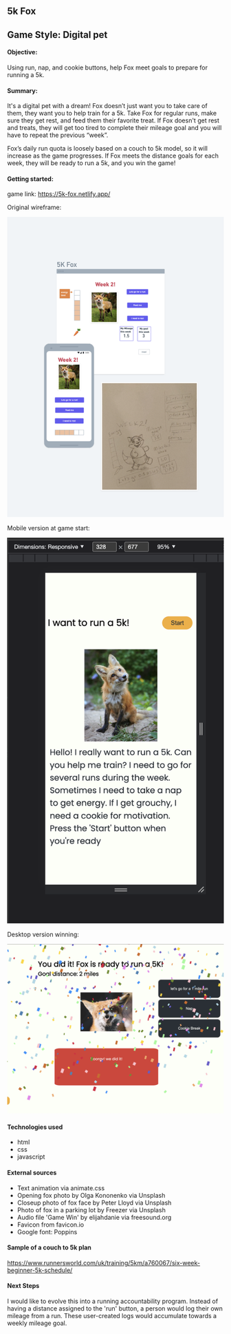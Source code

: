 ## 5k Fox


## Game Style: Digital pet

#### Objective: 
Using run, nap, and cookie buttons, help Fox meet goals to prepare for running a 5k.

#### Summary:

It's a digital pet with a dream! Fox doesn’t just want you to take care of them, they want you to help train for a 5k.  Take Fox for regular runs, make sure they get rest, and feed them their favorite treat.  If Fox doesn't get rest and treats, they will get too tired to complete their mileage goal and you will have to repeat the previous “week”.

Fox’s daily run quota is loosely based on a couch to 5k model, so it will increase as the game progresses. If Fox meets the distance goals for each week, they will be ready to run a 5k, and you win the game!

#### Getting started: 
game link:
https://5k-fox.netlify.app/

Original wireframe:

![sample wireframe](images/sample%20wireframe.png)

Mobile version at game start:

![start of game in mobile](images/mobile%20screenshot.png)

Desktop version winning:

![winning image on desktop](images/desktop-win-screenshot.png)


#### Technologies used

- html 
- css
- javascript



#### External sources

- Text animation via animate.css 
- Opening fox photo by Olga Kononenko via Unsplash 
- Closeup photo of fox face by Peter Lloyd via Unsplash 
- Photo of fox in a parking lot by Freezer via Unsplash 
- Audio file 'Game Win' by elijahdanie via freesound.org
- Favicon from favicon.io
- Google font: Poppins


#### Sample of a couch to 5k plan
https://www.runnersworld.com/uk/training/5km/a760067/six-week-beginner-5k-schedule/


#### Next Steps
I would like to evolve this into a running accountability program.  Instead of having a distance assigned to the 'run' button, a person would log their own mileage from a run.  These user-created logs would accumulate towards a weekly mileage goal.

